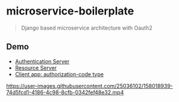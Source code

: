 # microservice-boilerplate
> Django based microservice architecture with Oauth2


## Demo
- [Authentication Server](./identity/)
- [Resource Server](./product_api/)
- [Client app: authorization-code type](./nuxt-client/)

https://user-images.githubusercontent.com/25036102/158018939-74d5fcd1-4186-4c98-8cfb-0342fef48e32.mp4

